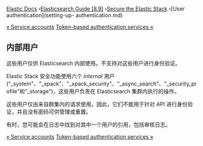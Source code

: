 

[Elastic Docs](/guide/) ›[Elasticsearch Guide [8.9]](index.md) ›[Secure the
Elastic Stack](secure-cluster.md) ›[User authentication](setting-up-
authentication.md)

[« Service accounts](service-accounts.md) [Token-based authentication
services »](token-authentication-services.md)

## 内部用户

这些用户仅供 Elasticsearch 内部使用。不支持对这些用户进行身份验证。

Elastic Stack 安全功能使用六个 _internal_ 用户("_system"、"_xpack"、"_xpack_security"、"_async_search"、"_security_profile"和"_storage")，这些用户负责在 Elasticsearch 集群内执行的操作。

这些用户仅由来自群集内的请求使用。因此，它们不能用于针对 API 进行身份验证，并且没有密码可供管理或重置。

有时，您可能会在日志中找到对其中一个用户的引用，包括审核日志。

[« Service accounts](service-accounts.md) [Token-based authentication
services »](token-authentication-services.md)
